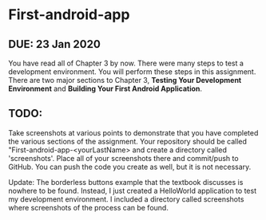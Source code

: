 # First-android-app

## DUE: 23 Jan 2020

You have read all of Chapter 3 by now. There were many steps to test a development environment. You will perform these steps in this assignment. There are two major sections to Chapter 3, **Testing Your Development Environment** and **Building Your First Android Application**. 

## TODO:

Take screenshots at various points to demonstrate that you have completed the various sections of the assignment. Your repository should be called "First-android-app-\<yourLastName\> and create a directory called 'screenshots'. Place all of your screenshots there and commit/push to GitHub. You can push the code you create as well, but it is not necessary. 

Update: The borderless buttons example that the textbook discusses is nowhere to be found.  Instead, I just created a HelloWorld application to test my development environment.  I included a directory called screenshots where screenshots of the process can be found.